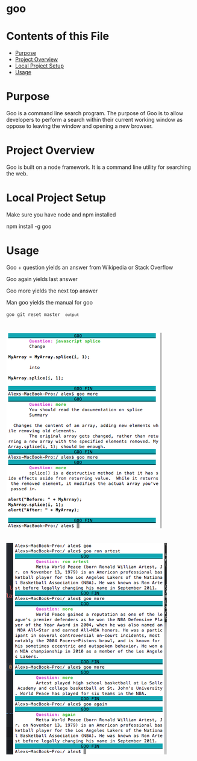 # goo

# Contents of this File 

* [Purpose](#purpose)
* [Project Overview](#project-overview)
* [Local Project Setup](#local-project-setup)
* [Usage](#usage)



# Purpose

Goo is a command line search program. The purpose of Goo is to allow developers to perform a search within their current working window as oppose to leaving the window and opening a new browser. 

# Project Overview

Goo is built on a node framework. It is a command line utility for searching the web. 

# Local Project Setup

Make sure you have node and npm installed

npm install -g goo

# Usage

Goo + question yields an answer from Wikipedia or Stack Overflow

Goo again yields last answer

Goo more yields the next top answer

Man goo yields the manual for goo

<code>goo git reset master <code>
output

![image](./img/search-example-01.png?raw=true)

![image](./img/search-example-02.png?raw=true)